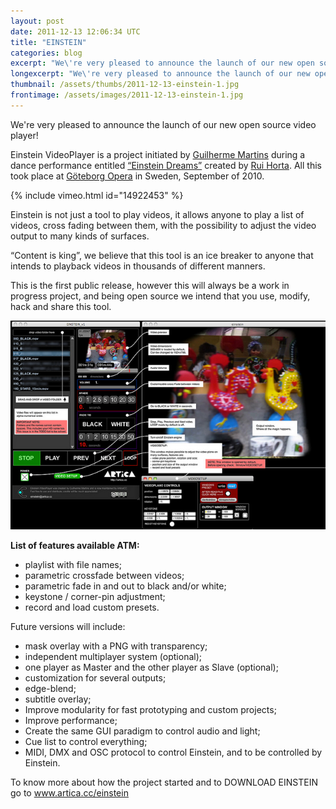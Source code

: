 ```yaml
---
layout: post
date: 2011-12-13 12:06:34 UTC
title: "EINSTEIN"
categories: blog
excerpt: "We\'re very pleased to announce the launch of our new open source video player!"
longexcerpt: "We\'re very pleased to announce the launch of our new open source video player!Einstein VideoPlayer is a project initiated by Guilherme Martins during a dance performance entitled “Einstein Dreams” created by Rui Horta. All this took place at Göteborg Opera in Sweden, September of 2010."
thumbnail: /assets/thumbs/2011-12-13-einstein-1.jpg
frontimage: /assets/images/2011-12-13-einstein-1.jpg
---
```


We're very pleased to announce the launch of our new open source video player!

Einstein VideoPlayer is a project initiated by <a href="http://lab.guilhermemartins.net/">Guilherme Martins</a> during a dance performance entitled <a href="http://en.opera.se/forestallningar/einstein-and-the-guest-house-2010-2011/">“Einstein Dreams”</a> created by <a href="http://www.oespacodotempo.pt/pt/esp_tem.php?idpan=rui">Rui Horta</a>. All this took place at <a href="http://en.opera.se/">Göteborg Opera</a> in Sweden, September of 2010.

{% include vimeo.html id="14922453" %}

Einstein is not just a tool to play videos, it allows anyone to play a list of videos, cross fading between them, with the possibility to adjust the video output to many kinds of surfaces.

“Content is king”, we believe that this tool is an ice breaker to anyone that intends to playback videos in thousands of different manners.

This is the first public release, however this will always be a work in progress project, and being open source we intend that you use, modify, hack and share this tool.

![](/assets/images/2011-12-13-einstein-1.jpg)

**List of features available ATM:**

- playlist with file names;
- parametric crossfade between videos;
- parametric fade in and out to black and/or white;
- keystone / corner-pin adjustment;
- record and load custom presets.

Future versions will include:

- mask overlay with a PNG with transparency;
- independent multiplayer system (optional);
- one player as Master and the other player as Slave (optional);
- customization for several outputs;
- edge-blend;
- subtitle overlay;
- Improve modularity for fast prototyping and custom projects;
- Improve performance;
- Create the same GUI paradigm to control audio and light;
- Cue list to control everything;
- MIDI, DMX and OSC protocol to control Einstein, and to be controlled by Einstein.

To know more about how the project started and to DOWNLOAD EINSTEIN go to <a href="www.artica.cc/einstein">www.artica.cc/einstein</a>
